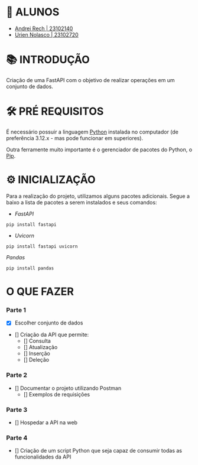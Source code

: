 # 🔖 ALUNOS

- [Andrei Rech | 23102140](https://github.com/AndreiRech) 
- [Urien Nolasco | 23102720](https://github.com/UrienNolasco)

# 📚 INTRODUÇÃO

Criação de uma FastAPI com o objetivo de realizar operações em um conjunto de dados.

# 🛠 PRÉ REQUISITOS

É necessário possuir a linguagem [Python](https://www.python.org/downloads/) instalada no computador (de preferência 3.12.x - mas pode funcionar em superiores).

Outra ferramente muito importante é o gerenciador de pacotes do Python, o [Pip](https://pypi.org/project/pip/).


# ⚙ INICIALIZAÇÃO

Para a realização do projeto, utilizamos alguns pacotes adicionais. Segue a baixo a lista de pacotes a serem instalados e seus comandos:

- *FastAPI*
```
pip install fastapi
```

- *Uvicorn*
```
pip install fastapi uvicorn
```

*Pandas*
```
pip install pandas

```

# O QUE FAZER

### Parte 1
- [X] Escolher conjunto de dados
- [] Criação da API que permite:
    - [] Consulta
    - [] Atualização
    - [] Inserção
    - [] Deleção

### Parte 2
- [] Documentar o projeto utilizando Postman
    - [] Exemplos de requisições

### Parte 3
- [] Hospedar a API na web

### Parte 4
- [] Criação de um script Python que seja capaz de consumir todas as funcionalidades da API
